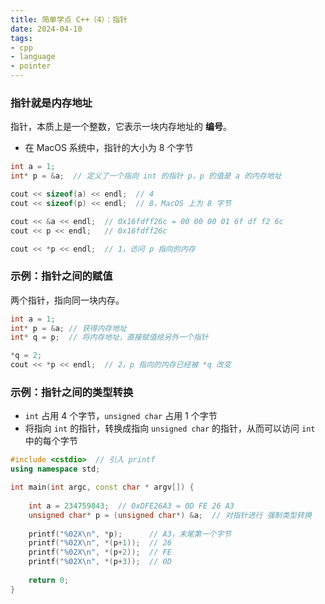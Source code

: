 ```yaml
---
title: 简单学点 C++（4）：指针
date: 2024-04-10
tags:
- cpp
- language
- pointer
---
```


### 指针就是内存地址

指针，本质上是一个整数，它表示一块内存地址的 **编号**。
- 在 MacOS 系统中，指针的大小为 8 个字节

```cpp
int a = 1;
int* p = &a;  // 定义了一个指向 int 的指针 p，p 的值是 a 的内存地址

cout << sizeof(a) << endl;  // 4
cout << sizeof(p) << endl;  // 8，MacOS 上为 8 字节

cout << &a << endl;  // 0x16fdff26c = 00 00 00 01 6f df f2 6c
cout << p << endl;   // 0x16fdff26c

cout << *p << endl;  // 1，访问 p 指向的内存
```

### 示例：指针之间的赋值

两个指针，指向同一块内存。

```cpp
int a = 1;
int* p = &a; // 获得内存地址
int* q = p;  // 将内存地址，直接赋值给另外一个指针

*q = 2;
cout << *p << endl;  // 2，p 指向的内存已经被 *q 改变
```

### 示例：指针之间的类型转换

- `int` 占用 4 个字节，`unsigned char` 占用 1 个字节
- 将指向 `int` 的指针，转换成指向 `unsigned char` 的指针，从而可以访问 `int` 中的每个字节

```cpp
#include <cstdio>  // 引入 printf
using namespace std;

int main(int argc, const char * argv[]) {
    
    int a = 234759843;  // 0xDFE26A3 = 0D FE 26 A3
    unsigned char* p = (unsigned char*) &a;  // 对指针进行 强制类型转换
    
    printf("%02X\n", *p);      // A3，末尾第一个字节
    printf("%02X\n", *(p+1));  // 26
    printf("%02X\n", *(p+2));  // FE
    printf("%02X\n", *(p+3));  // 0D
    
    return 0;
}
```